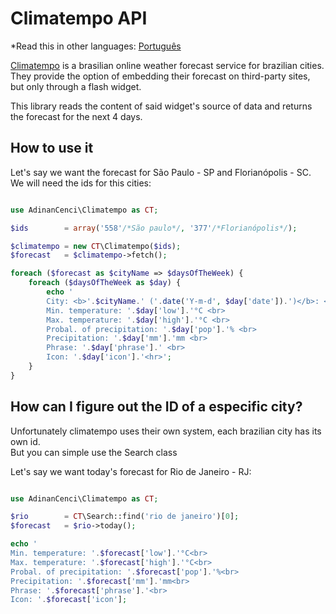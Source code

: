 
# Climatempo API

*Read this in other languages: [Português](README.md)

[Climatempo](http://www.climatempo.com.br) is a brasilian online weather forecast service for brazilian cities.
They provide the option of embedding their forecast on third-party sites, but only through a flash widget.

This library reads the content of said widget's source of data and returns the forecast for the next 4 days.


## How to use it

Let's say we want the forecast for São Paulo - SP and Florianópolis - SC.  
We will need the ids for this cities:

```php

use AdinanCenci\Climatempo as CT;

$ids        = array('558'/*São paulo*/, '377'/*Florianópolis*/);

$climatempo = new CT\Climatempo($ids);
$forecast   = $climatempo->fetch();

foreach ($forecast as $cityName => $daysOfTheWeek) {
    foreach ($daysOfTheWeek as $day) {
        echo '
        City: <b>'.$cityName.' ('.date('Y-m-d', $day['date']).')</b>: <br>
        Min. temperature: '.$day['low'].'°C <br>
        Max. temperature: '.$day['high'].'°C <br>
        Probal. of precipitation: '.$day['pop'].'% <br>
        Precipitation: '.$day['mm'].'mm <br>
        Phrase: '.$day['phrase'].' <br>
        Icon: '.$day['icon'].'<hr>';
    }
}

```

## How can I figure out the ID of a especific city?

Unfortunately climatempo uses their own system, each brazilian city has its own id.  
But you can simple use the Search class

Let's say we want today's forecast for Rio de Janeiro - RJ:

```php

use AdinanCenci\Climatempo as CT;

$rio        = CT\Search::find('rio de janeiro')[0];
$forecast   = $rio->today();

echo '
Min. temperature: '.$forecast['low'].'°C<br>
Max. temperature: '.$forecast['high'].'°C<br>
Probal. of precipitation: '.$forecast['pop'].'%<br>
Precipitation: '.$forecast['mm'].'mm<br>
Phrase: '.$forecast['phrase'].'<br>
Icon: '.$forecast['icon'];

```
